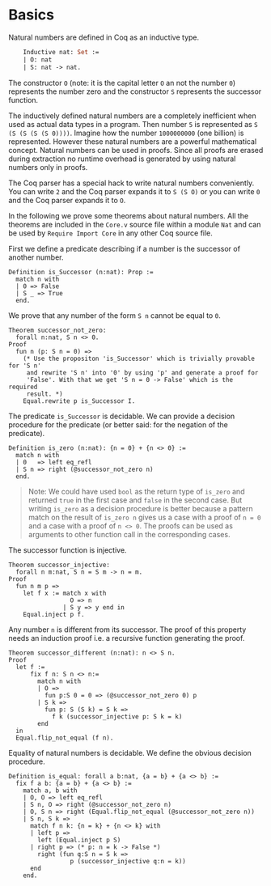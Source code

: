 # Basics


Natural numbers are defined in Coq as an inductive type.
```ocaml
    Inductive nat: Set :=
    | O: nat
    | S: nat -> nat.
```
The constructor `O` (note: it is the capital letter `O` an not the number `0`)
represents the number zero and the constructor `S` represents the successor
function.

The inductively defined natural numbers are a completely inefficient when used
as actual data types in a program. Then number `5` is represented as `S (S (S
(S (S 0))))`. Imagine how the number `1000000000` (one billion) is
represented. However these natural numbers are a powerful mathematical
concept. Natural numbers can be used in proofs. Since all proofs are erased
during extraction no runtime overhead is generated by using natural numbers
only in proofs.

The Coq parser has a special hack to write natural numbers conveniently. You
can write `2` and the Coq parser expands it to `S (S O)` or you can write `0`
and the Coq parser expands it to `O`.

In the following we prove some theorems about natural numbers. All the
theorems are included in the `Core.v` source file within a module `Nat` and
can be used by `Require Import Core` in any other Coq source file.

First we define a predicate describing if a number is the successor of another
number.

    Definition is_Successor (n:nat): Prop :=
      match n with
      | 0 => False
      | S _ => True
      end.

We prove that any number of the form `S n` cannot be equal to `0`.

    Theorem successor_not_zero:
      forall n:nat, S n <> 0.
    Proof
      fun n (p: S n = 0) =>
        (* Use the propositon 'is_Successor' which is trivially provable for 'S n'
         and rewrite 'S n' into '0' by using 'p' and generate a proof for
         'False'. With that we get 'S n = 0 -> False' which is the required
         result. *)
        Equal.rewrite p is_Successor I.

The predicate `is_Successor` is decidable. We can provide a decision procedure
for the predicate (or better said: for the negation of the predicate).

    Definition is_zero (n:nat): {n = 0} + {n <> 0} :=
      match n with
      | 0   => left eq_refl
      | S n => right (@successor_not_zero n)
      end.

> Note: We could have used `bool` as the return type of `is_zero` and returned
  `true` in the first case and `false` in the second case. But writing
  `is_zero` as a decision procedure is better because a pattern match on the
  result of `is_zero n` gives us a case with a proof of `n = 0` and a case
  with a proof of `n <> 0`. The proofs can be used as arguments to other
  function call in the corresponding cases.

The successor function is injective.

    Theorem successor_injective:
      forall n m:nat, S n = S m -> n = m.
    Proof
      fun n m p =>
        let f x := match x with
                     O => n
                   | S y => y end in
        Equal.inject p f.

Any number `n` is different from its successor. The proof of this property
needs an induction proof i.e. a recursive function generating the proof.

    Theorem successor_different (n:nat): n <> S n.
    Proof
      let f :=
          fix f n: S n <> n:=
            match n with
            | O =>
              fun p:S 0 = 0 => (@successor_not_zero 0) p
            | S k =>
              fun p: S (S k) = S k =>
                f k (successor_injective p: S k = k)
            end
      in
      Equal.flip_not_equal (f n).


Equality of natural numbers is decidable. We define the obvious decision
procedure.

    Definition is_equal: forall a b:nat, {a = b} + {a <> b} :=
      fix f a b: {a = b} + {a <> b} :=
        match a, b with
        | O, O => left eq_refl
        | S n, O => right (@successor_not_zero n)
        | O, S n => right (Equal.flip_not_equal (@successor_not_zero n))
        | S n, S k =>
          match f n k: {n = k} + {n <> k} with
          | left p =>
            left (Equal.inject p S)
          | right p => (* p: n = k -> False *)
            right (fun q:S n = S k =>
                     p (successor_injective q:n = k))
          end
        end.

<!---
Local Variables:
mode: outline
coding: iso-latin-1
outline-regexp: "#+"
End:
-->
